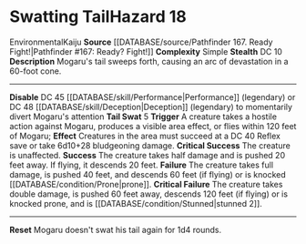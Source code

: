 ﻿---
complexity: Simple
hazard_type: Environmental
id: '60'
level: '18'
name: Swatting Tail
rarity: Common
source: '[[DATABASE/source/Pathfinder 167. Ready Fight!|Pathfinder #167: Ready? Fight!]]'
trait:
- '[[DATABASE/trait/Environmental|Environmental]]'
- '[[DATABASE/trait/Kaiju|Kaiju]]'
type: Hazard

---
# Swatting Tail<span class="item-type">Hazard 18</span>

<span class="item-trait">Environmental</span><span class="item-trait">Kaiju</span>
**Source** [[DATABASE/source/Pathfinder 167. Ready Fight!|Pathfinder #167: Ready? Fight!]]
**Complexity** Simple
**Stealth** DC 10
**Description** Mogaru's tail sweeps forth, causing an arc of devastation in a 60-foot cone.

---
**Disable** DC 45 [[DATABASE/skill/Performance|Performance]] (legendary) or DC 48 [[DATABASE/skill/Deception|Deception]] (legendary) to momentarily divert Mogaru's attention
**Tail Swat** <span class="action-icon">5</span> **Trigger** A creature takes a hostile action against Mogaru, produces a visible area effect, or flies within 120 feet of Mogaru; **Effect** Creatures in the area must succeed at a DC 40 Reflex save or take 6d10+28 bludgeoning damage.
**Critical Success** The creature is unaffected.
**Success** The creature takes half damage and is pushed 20 feet away. If flying, it descends 20 feet.
**Failure** The creature takes full damage, is pushed 40 feet, and descends 60 feet (if flying) or is knocked [[DATABASE/condition/Prone|prone]].
**Critical Failure** The creature takes double damage, is pushed 60 feet away, descends 120 feet (if flying) or is knocked prone, and is [[DATABASE/condition/Stunned|stunned 2]].

---
**Reset** Mogaru doesn't swat his tail again for 1d4 rounds.